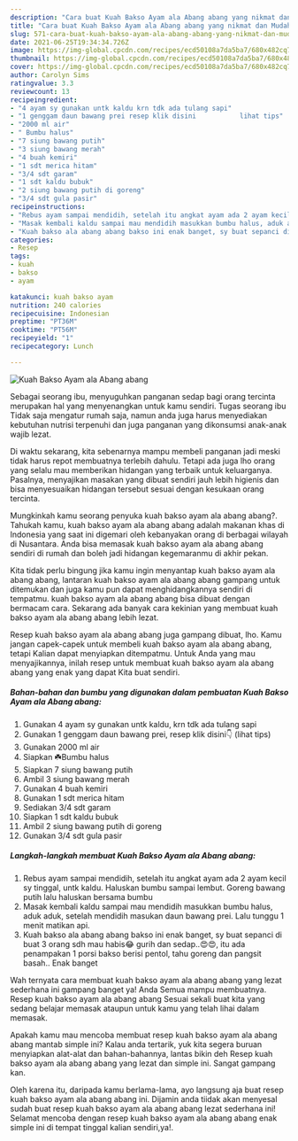 ```yaml
---
description: "Cara buat Kuah Bakso Ayam ala Abang abang yang nikmat dan Mudah Dibuat"
title: "Cara buat Kuah Bakso Ayam ala Abang abang yang nikmat dan Mudah Dibuat"
slug: 571-cara-buat-kuah-bakso-ayam-ala-abang-abang-yang-nikmat-dan-mudah-dibuat
date: 2021-06-25T19:34:34.726Z
image: https://img-global.cpcdn.com/recipes/ecd50108a7da5ba7/680x482cq70/kuah-bakso-ayam-ala-abang-abang-foto-resep-utama.jpg
thumbnail: https://img-global.cpcdn.com/recipes/ecd50108a7da5ba7/680x482cq70/kuah-bakso-ayam-ala-abang-abang-foto-resep-utama.jpg
cover: https://img-global.cpcdn.com/recipes/ecd50108a7da5ba7/680x482cq70/kuah-bakso-ayam-ala-abang-abang-foto-resep-utama.jpg
author: Carolyn Sims
ratingvalue: 3.3
reviewcount: 13
recipeingredient:
- "4 ayam sy gunakan untk kaldu krn tdk ada tulang sapi"
- "1 genggam daun bawang prei resep klik disini           lihat tips"
- "2000 ml air"
- " Bumbu halus"
- "7 siung bawang putih"
- "3 siung bawang merah"
- "4 buah kemiri"
- "1 sdt merica hitam"
- "3/4 sdt garam"
- "1 sdt kaldu bubuk"
- "2 siung bawang putih di goreng"
- "3/4 sdt gula pasir"
recipeinstructions:
- "Rebus ayam sampai mendidih, setelah itu angkat ayam ada 2 ayam kecil sy tinggal, untk kaldu. Haluskan bumbu sampai lembut. Goreng bawang putih lalu haluskan bersama bumbu"
- "Masak kembali kaldu sampai mau mendidih masukkan bumbu halus, aduk aduk, setelah mendidih masukan daun bawang prei. Lalu tunggu 1 menit matikan api."
- "Kuah bakso ala abang abang bakso ini enak banget, sy buat sepanci di buat 3 orang sdh mau habis😂 gurih dan sedap..😍😍, itu ada penampakan 1 porsi bakso berisi pentol, tahu goreng dan pangsit basah.. Enak banget"
categories:
- Resep
tags:
- kuah
- bakso
- ayam

katakunci: kuah bakso ayam 
nutrition: 240 calories
recipecuisine: Indonesian
preptime: "PT36M"
cooktime: "PT56M"
recipeyield: "1"
recipecategory: Lunch

---
```



![Kuah Bakso Ayam ala Abang abang](https://img-global.cpcdn.com/recipes/ecd50108a7da5ba7/680x482cq70/kuah-bakso-ayam-ala-abang-abang-foto-resep-utama.jpg)

Sebagai seorang ibu, menyuguhkan panganan sedap bagi orang tercinta merupakan hal yang menyenangkan untuk kamu sendiri. Tugas seorang ibu Tidak saja mengatur rumah saja, namun anda juga harus menyediakan kebutuhan nutrisi terpenuhi dan juga panganan yang dikonsumsi anak-anak wajib lezat.

Di waktu  sekarang, kita sebenarnya mampu membeli panganan jadi meski tidak harus repot membuatnya terlebih dahulu. Tetapi ada juga lho orang yang selalu mau memberikan hidangan yang terbaik untuk keluarganya. Pasalnya, menyajikan masakan yang dibuat sendiri jauh lebih higienis dan bisa menyesuaikan hidangan tersebut sesuai dengan kesukaan orang tercinta. 



Mungkinkah kamu seorang penyuka kuah bakso ayam ala abang abang?. Tahukah kamu, kuah bakso ayam ala abang abang adalah makanan khas di Indonesia yang saat ini digemari oleh kebanyakan orang di berbagai wilayah di Nusantara. Anda bisa memasak kuah bakso ayam ala abang abang sendiri di rumah dan boleh jadi hidangan kegemaranmu di akhir pekan.

Kita tidak perlu bingung jika kamu ingin menyantap kuah bakso ayam ala abang abang, lantaran kuah bakso ayam ala abang abang gampang untuk ditemukan dan juga kamu pun dapat menghidangkannya sendiri di tempatmu. kuah bakso ayam ala abang abang bisa dibuat dengan bermacam cara. Sekarang ada banyak cara kekinian yang membuat kuah bakso ayam ala abang abang lebih lezat.

Resep kuah bakso ayam ala abang abang juga gampang dibuat, lho. Kamu jangan capek-capek untuk membeli kuah bakso ayam ala abang abang, tetapi Kalian dapat menyiapkan ditempatmu. Untuk Anda yang mau menyajikannya, inilah resep untuk membuat kuah bakso ayam ala abang abang yang enak yang dapat Kita buat sendiri.

<!--inarticleads1-->

##### Bahan-bahan dan bumbu yang digunakan dalam pembuatan Kuah Bakso Ayam ala Abang abang:

1. Gunakan 4 ayam sy gunakan untk kaldu, krn tdk ada tulang sapi
1. Gunakan 1 genggam daun bawang prei, resep klik disini👇           (lihat tips)
1. Gunakan 2000 ml air
1. Siapkan  ☘️Bumbu halus
1. Siapkan 7 siung bawang putih
1. Ambil 3 siung bawang merah
1. Gunakan 4 buah kemiri
1. Gunakan 1 sdt merica hitam
1. Sediakan 3/4 sdt garam
1. Siapkan 1 sdt kaldu bubuk
1. Ambil 2 siung bawang putih di goreng
1. Gunakan 3/4 sdt gula pasir




<!--inarticleads2-->

##### Langkah-langkah membuat Kuah Bakso Ayam ala Abang abang:

1. Rebus ayam sampai mendidih, setelah itu angkat ayam ada 2 ayam kecil sy tinggal, untk kaldu. Haluskan bumbu sampai lembut. Goreng bawang putih lalu haluskan bersama bumbu
1. Masak kembali kaldu sampai mau mendidih masukkan bumbu halus, aduk aduk, setelah mendidih masukan daun bawang prei. Lalu tunggu 1 menit matikan api.
1. Kuah bakso ala abang abang bakso ini enak banget, sy buat sepanci di buat 3 orang sdh mau habis😂 gurih dan sedap..😍😍, itu ada penampakan 1 porsi bakso berisi pentol, tahu goreng dan pangsit basah.. Enak banget




Wah ternyata cara membuat kuah bakso ayam ala abang abang yang lezat sederhana ini gampang banget ya! Anda Semua mampu membuatnya. Resep kuah bakso ayam ala abang abang Sesuai sekali buat kita yang sedang belajar memasak ataupun untuk kamu yang telah lihai dalam memasak.

Apakah kamu mau mencoba membuat resep kuah bakso ayam ala abang abang mantab simple ini? Kalau anda tertarik, yuk kita segera buruan menyiapkan alat-alat dan bahan-bahannya, lantas bikin deh Resep kuah bakso ayam ala abang abang yang lezat dan simple ini. Sangat gampang kan. 

Oleh karena itu, daripada kamu berlama-lama, ayo langsung aja buat resep kuah bakso ayam ala abang abang ini. Dijamin anda tiidak akan menyesal sudah buat resep kuah bakso ayam ala abang abang lezat sederhana ini! Selamat mencoba dengan resep kuah bakso ayam ala abang abang enak simple ini di tempat tinggal kalian sendiri,ya!.

